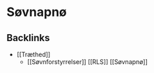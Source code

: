 # Søvnapnø

## Backlinks
* [[Træthed]]
	* [[Søvnforstyrrelser]]
	[[RLS]]
	[[Søvnapnø]]

<!-- {BearID:B557A417-4E9B-43AC-B335-5D94785275BD-43570-00005C300F35B6AF} -->
